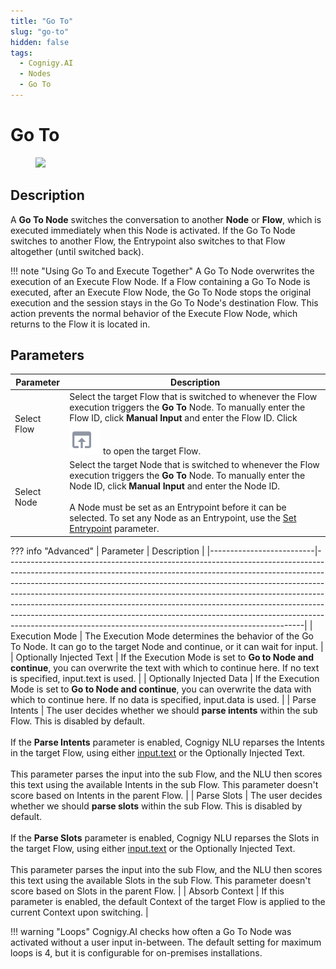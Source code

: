 ```yaml
---
title: "Go To" 
slug: "go-to" 
hidden: false 
tags:
  - Cognigy.AI
  - Nodes
  - Go To
---
```


# Go To

<figure>
  <img class="image-center" src="../../../../../_assets/ai/build/node-reference/logic/go-to.png" width="50%" />
</figure>

## Description

A **Go To Node** switches the conversation to another **Node** or **Flow**, which is executed immediately when this Node is activated. If the Go To Node switches to another Flow, the Entrypoint also switches to that Flow altogether (until switched back).

!!! note "Using Go To and Execute Together"
    A Go To Node overwrites the execution of an Execute Flow Node. If a Flow containing a Go To Node is executed, after an Execute Flow Node, the Go To Node stops the original execution and the session stays in the Go To Node's destination Flow. This action prevents the normal behavior of the Execute Flow Node, which returns to the Flow it is located in.

## Parameters

| Parameter   | Description                                                                                                                                                                                                                                                                                                                                            |
|-------------|--------------------------------------------------------------------------------------------------------------------------------------------------------------------------------------------------------------------------------------------------------------------------------------------------------------------------------------------------------|
| Select Flow | Select the target Flow that is switched to whenever the Flow execution triggers the **Go To** Node. To manually enter the Flow ID, click **Manual Input** and enter the Flow ID. Click ![target-flow](../../../../_assets/icons/target-flow.svg) to open the target Flow.                                                                              |
| Select Node | Select the target Node that is switched to whenever the Flow execution triggers the **Go To** Node. To manually enter the Node ID, click **Manual Input** and enter the Node ID. <br><br>A Node must be set as an Entrypoint before it can be selected. To set any Node as an Entrypoint, use the [Set Entrypoint](../../nodes/overview.md) parameter. |

??? info "Advanced"
    | Parameter                | Description                                                                                                                                                                                                                                                                                                                                                                                                                                                                                                                                                  |
    |--------------------------|--------------------------------------------------------------------------------------------------------------------------------------------------------------------------------------------------------------------------------------------------------------------------------------------------------------------------------------------------------------------------------------------------------------------------------------------------------------------------------------------------------------------------------------------------------------|
    | Execution Mode           | The Execution Mode determines the behavior of the Go To Node. It can go to the target Node and continue, or it can wait for input.                                                                                                                                                                                                                                                                                                                                                                                                                           |
    | Optionally Injected Text | If the Execution Mode is set to **Go to Node and continue**, you can overwrite the text with which to continue here. If no text is specified, input.text is used.                                                                                                                                                                                                                                                                                                                                                                                            |
    | Optionally Injected Data | If the Execution Mode is set to **Go to Node and continue**, you can overwrite the data with which to continue here. If no data is specified, input.data is used.                                                                                                                                                                                                                                                                                                                                                                                            |
    | Parse Intents            | The user decides whether we should **parse intents** within the sub Flow. This is disabled by default.<br><br>If the **Parse Intents** parameter is enabled, Cognigy NLU reparses the Intents in the target Flow, using either [input.text](../../ai-agent-memory/input.md#accessing-input-properties) or the Optionally Injected Text.<br><br>This parameter parses the input into the sub Flow, and the NLU then scores this text using the available Intents in the sub Flow. This parameter doesn't score based on Intents in the parent Flow. |
    | Parse Slots              | The user decides whether we should **parse slots** within the sub Flow. This is disabled by default.<br><br>If the **Parse Slots** parameter is enabled, Cognigy NLU reparses the Slots in the target Flow, using either [input.text](../../ai-agent-memory/input.md#accessing-input-properties) or the Optionally Injected Text.<br><br>This parameter parses the input into the sub Flow, and the NLU then scores this text using the available Slots in the sub Flow. This parameter doesn't score based on Slots in the parent Flow.           |
    | Absorb Context           | If this parameter is enabled, the default Context of the target Flow is applied to the current Context upon switching.                                                                                                                                                                                                                                                                                                                                                                                                                                       |

!!! warning "Loops"
    Cognigy.AI checks how often a Go To Node was activated without a user input in-between. The default setting for maximum loops is 4, but it is configurable for on-premises installations.
